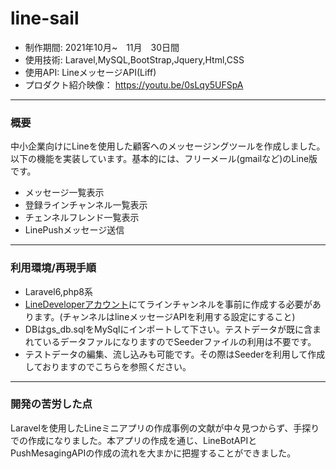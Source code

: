 # line-sail

* 制作期間: 2021年10月~　11月　30日間
* 使用技術: Laravel,MySQL,BootStrap,Jquery,Html,CSS
* 使用API: LineメッセージAPI(Liff)
* プロダクト紹介映像：
https://youtu.be/0sLqy5UFSpA
---

### 概要
中小企業向けにLineを使用した顧客へのメッセージングツールを作成しました。以下の機能を実装しています。基本的には、フリーメール(gmailなど)のLine版です。
* メッセージ一覧表示
* 登録ラインチャンネル一覧表示
* チェンネルフレンド一覧表示
* LinePushメッセージ送信
---

### 利用環境/再現手順
* Laravel6,php8系
* [LineDeveloperアカウント](https://developers.line.biz/ja/)にてラインチャンネルを事前に作成する必要があります。(チャンネルはlineメッセージAPIを利用する設定にすること)
* DBはgs_db.sqlをMySqlにインポートして下さい。テストデータが既に含まれているデータファルになりますのでSeederファイルの利用は不要です。
* テストデータの編集、流し込みも可能です。その際はSeederを利用して作成しておりますのでこちらを参照ください。

---
 
### 開発の苦労した点
Laravelを使用したLineミニアプリの作成事例の文献が中々見つからず、手探りでの作成になりました。本アプリの作成を通じ、LineBotAPIとPushMesagingAPIの作成の流れを大まかに把握することができました。

